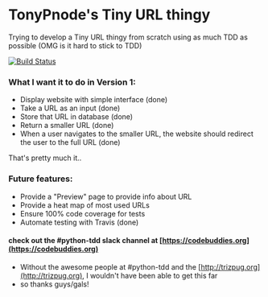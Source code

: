 # TonyPnode's Tiny URL thingy
Trying to develop a Tiny URL thingy from scratch using as much TDD as possible (OMG is it hard to stick to TDD)

[![Build Status](https://travis-ci.org/tonypnode/tonyptinyurl.svg?branch=master)](https://travis-ci.org/tonypnode/tonyptinyurl)
### What I want it to do in Version 1:
* Display website with simple interface (done)
* Take a URL as an input (done)
* Store that URL in database (done)
* Return a smaller URL (done)
* When a user navigates to the smaller URL, the website should redirect the user to the full URL (done)

That's pretty much it..

### Future features:
* Provide a "Preview" page to provide info about URL
* Provide a heat map of most used URLs
* Ensure 100% code coverage for tests
* Automate testing with Travis (done)

#### check out the #python-tdd slack channel at [https://codebuddies.org](https://codebuddies.org)
* Without the awesome people at #python-tdd and the [http://trizpug.org](http://trizpug.org), I wouldn't have been able to get this far
* so thanks guys/gals!
 


